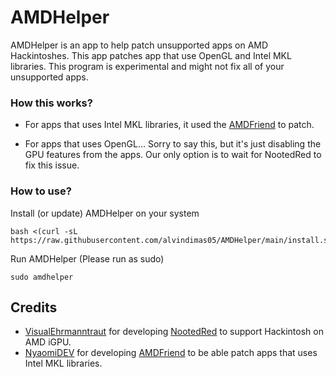# AMDHelper

AMDHelper is an app to help patch unsupported apps on AMD Hackintoshes.
This app patches app that use OpenGL and Intel MKL libraries.
This program is experimental and might not fix all of your unsupported apps.

### How this works?
- For apps that uses Intel MKL libraries, it used the [AMDFriend](https://github.com/NyaomiDEV/AMDFriend) to patch.

- For apps that uses OpenGL... Sorry to say this, but it's just disabling the GPU features
from the apps. Our only option is to wait for NootedRed to fix this issue.

### How to use?

Install (or update) AMDHelper on your system 
```
bash <(curl -sL https://raw.githubusercontent.com/alvindimas05/AMDHelper/main/install.sh)
```

Run AMDHelper (Please run as sudo)
```
sudo amdhelper
```

## Credits
- [VisualEhrmanntraut](https://github.com/VisualEhrmanntraut) for developing [NootedRed](https://github.com/ChefKissInc/NootedRed)
to support Hackintosh on AMD iGPU.
- [NyaomiDEV](https://github.com/NyaomiDEV) for developing [AMDFriend](https://github.com/NyaomiDEV/AMDFriend)
to be able patch apps that uses Intel MKL libraries.
